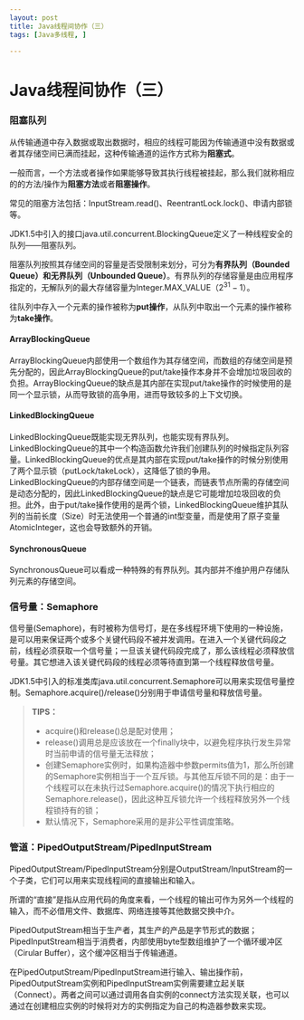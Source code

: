 ```yaml
---
layout: post
title: Java线程间协作（三）
tags: [Java多线程, ]

---
```



# Java线程间协作（三）

### 阻塞队列
从传输通道中存入数据或取出数据时，相应的线程可能因为传输通道中没有数据或者其存储空间已满而挂起，这种传输通道的运作方式称为**阻塞式**。

一般而言，一个方法或者操作如果能够导致其执行线程被挂起，那么我们就称相应的的方法/操作为**阻塞方法**或者**阻塞操作**。

常见的阻塞方法包括：InputStream.read()、ReentrantLock.lock()、申请内部锁等。

JDK1.5中引入的接口java.util.concurrent.BlockingQueue定义了一种线程安全的队列——阻塞队列。

阻塞队列按照其存储空间的容量是否受限制来划分，可分为**有界队列（Bounded Queue）**和**无界队列（Unbounded Queue）**。有界队列的存储容量是由应用程序指定的，无解队列的最大存储容量为Integer.MAX_VALUE（$2^{31} - 1$）。

往队列中存入一个元素的操作被称为**put操作**，从队列中取出一个元素的操作被称为**take操作**。

#### ArrayBlockingQueue
ArrayBlockingQueue内部使用一个数组作为其存储空间，而数组的存储空间是预先分配的，因此ArrayBlockingQueue的put/take操作本身并不会增加垃圾回收的负担。ArrayBlockingQueue的缺点是其内部在实现put/take操作的时候使用的是同一个显示锁，从而导致锁的高争用，进而导致较多的上下文切换。

#### LinkedBlockingQueue
LinkedBlockingQueue既能实现无界队列，也能实现有界队列。LinkedBlockingQueue的其中一个构造函数允许我们创建队列的时候指定队列容量。LinkedBlockingQueue的优点是其内部在实现put/take操作的时候分别使用了两个显示锁（putLock/takeLock），这降低了锁的争用。LinkedBlockingQueue的内部存储空间是一个链表，而链表节点所需的存储空间是动态分配的，因此LinkedBlockingQueue的缺点是它可能增加垃圾回收的负担。此外，由于put/take操作使用的是两个锁，LinkedBlockingQueue维护其队列的当前长度（Size）时无法使用一个普通的int型变量，而是使用了原子变量AtomicInteger，这也会导致额外的开销。

#### SynchronousQueue
SynchronousQueue可以看成一种特殊的有界队列。其内部并不维护用户存储队列元素的存储空间。



### 信号量：Semaphore
信号量(Semaphore)，有时被称为信号灯，是在多线程环境下使用的一种设施，是可以用来保证两个或多个关键代码段不被并发调用。在进入一个关键代码段之前，线程必须获取一个信号量；一旦该关键代码段完成了，那么该线程必须释放信号量。其它想进入该关键代码段的线程必须等待直到第一个线程释放信号量。

JDK1.5中引入的标准类库java.util.concurrent.Semaphore可以用来实现信号量控制。Semaphore.acquire()/release()分别用于申请信号量和释放信号量。

>**TIPS：**
> + acquire()和release()总是配对使用；
> + release()调用总是应该放在一个finally块中，以避免程序执行发生异常时当前申请的信号量无法释放；
> + 创建Semaphore实例时，如果构造器中参数permits值为1，那么所创建的Semaphore实例相当于一个互斥锁。与其他互斥锁不同的是：由于一个线程可以在未执行过Semaphore.acquire()的情况下执行相应的Semaphore.release()，因此这种互斥锁允许一个线程释放另外一个线程锁持有的锁；
> + 默认情况下，Semaphore采用的是非公平性调度策略。



### 管道：PipedOutputStream/PipedInputStream
PipedOutputStream/PipedInputStream分别是OutputStream/InputStream的一个子类，它们可以用来实现线程间的直接输出和输入。

所谓的“直接”是指从应用代码的角度来看，一个线程的输出可作为另外一个线程的输入，而不必借用文件、数据库、网络连接等其他数据交换中介。

PipedOutputStream相当于生产者，其生产的产品是字节形式的数据；PipedInputStream相当于消费者，内部使用byte型数组维护了一个循环缓冲区（Cirular Buffer），这个缓冲区相当于传输通道。

在PipedOutputStream/PipedInputStream进行输入、输出操作前，PipedOutputStream实例和PipedInputStream实例需要建立起关联（Connect）。两者之间可以通过调用各自实例的connect方法实现关联，也可以通过在创建相应实例的时候将对方的实例指定为自己的构造器参数来实现。